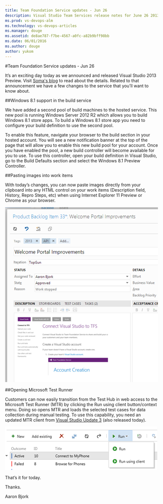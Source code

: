 ```yaml
---
title: Team Foundation Service updates - Jun 26
description: Visual Studio Team Services release notes for June 26 2013
ms.prod: vs-devops-alm
ms.technology: vs-devops-articles
ms.manager: douge
ms.assetid: de8ae787-f7be-4567-a0fc-a82b9bff98bb
ms.date: 06/01/2016
ms.author: douge
author: yukom
---
```


#Team Foundation Service updates - Jun 26

It’s an exciting day today as we announced and released Visual Studio 2013 Preview.  Visit [Soma's blog](http://blogs.msdn.com/b/somasegar/archive/2013/06/26/visual-studio-2013-preview.aspx) to read about the details.  Related to that announcement we have a few changes to the service that you’ll want to know about.

##Windows 8.1 support in the build service

We have added a second pool of build machines to the hosted service. This new pool is running Windows Server 2012 R2 which allows you to build Windows 8.1 store apps. To build a Windows 8.1 store app you need to configure your build definition to use the second pool.

To enable this feature, navigate your browser to the build section in your hosted account. You will see a new notification banner at the top of the page that will allow you to enable this new build pool for your account.  Once you have enabled the pool, a new build controller will become available for you to use. To use this controller, open your build definition in Visual Studio, go to the Build Defaults section and select the Windows 8.1 Preview Controller.

##Pasting images into work items

With today’s changes, you can now paste images directly from your clipboard into any HTML control on your work items (Description field, History, Repro Steps, etc) when using Internet Explorer 11 Preview or Chrome as your browser. 

![Pasting images into work items](_img/6_26_01.png)

##Opening Microsoft Test Runner

Customers can now easily transition from the Test Hub in web access to the Microsoft Test Runner (MTR) by clicking the Run using client button/context menu.  Doing so opens MTR and loads the selected test cases for data collection during manual testing. To use this capability, you need an updated MTR client from [Visual Studio Update 3](http://go.microsoft.com/fwlink/?LinkID=273878) (also released today).

![Opening MTR from the web](_img/6_26_02.png)

That’s it for today.

Thanks.

Aaron Bjork





